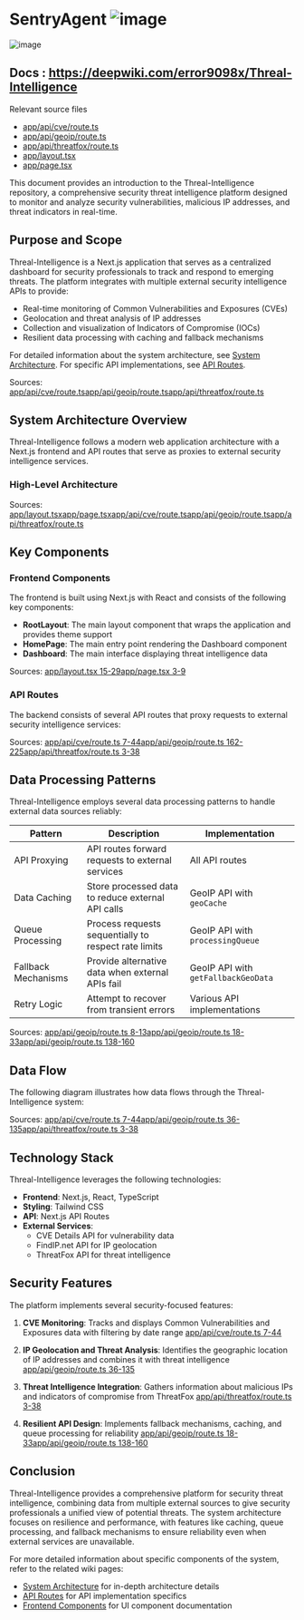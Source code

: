 # SentryAgent ![image](https://github.com/user-attachments/assets/f9d6aa7a-fa90-461d-ae5c-08237db51d52)

![image](https://github.com/user-attachments/assets/a9258fb0-0b94-4b80-bc3f-3daeeb8a96bf)

## Docs : https://deepwiki.com/error9098x/Threal-Intelligence

Relevant source files
*   [app/api/cve/route.ts](https://github.com/error9098x/Threal-Intelligence/blob/a3d71fc5/app/api/cve/route.ts)
*   [app/api/geoip/route.ts](https://github.com/error9098x/Threal-Intelligence/blob/a3d71fc5/app/api/geoip/route.ts)
*   [app/api/threatfox/route.ts](https://github.com/error9098x/Threal-Intelligence/blob/a3d71fc5/app/api/threatfox/route.ts)
*   [app/layout.tsx](https://github.com/error9098x/Threal-Intelligence/blob/a3d71fc5/app/layout.tsx)
*   [app/page.tsx](https://github.com/error9098x/Threal-Intelligence/blob/a3d71fc5/app/page.tsx)

This document provides an introduction to the Threal-Intelligence repository, a comprehensive security threat intelligence platform designed to monitor and analyze security vulnerabilities, malicious IP addresses, and threat indicators in real-time.

Purpose and Scope
-----------------

Threal-Intelligence is a Next.js application that serves as a centralized dashboard for security professionals to track and respond to emerging threats. The platform integrates with multiple external security intelligence APIs to provide:

*   Real-time monitoring of Common Vulnerabilities and Exposures (CVEs)
*   Geolocation and threat analysis of IP addresses
*   Collection and visualization of Indicators of Compromise (IOCs)
*   Resilient data processing with caching and fallback mechanisms

For detailed information about the system architecture, see [System Architecture](https://deepwiki.com/error9098x/Threal-Intelligence/2-system-architecture). For specific API implementations, see [API Routes](https://deepwiki.com/error9098x/Threal-Intelligence/3-api-routes).

Sources: [app/api/cve/route.ts](https://github.com/error9098x/Threal-Intelligence/blob/a3d71fc5/app/api/cve/route.ts)[app/api/geoip/route.ts](https://github.com/error9098x/Threal-Intelligence/blob/a3d71fc5/app/api/geoip/route.ts)[app/api/threatfox/route.ts](https://github.com/error9098x/Threal-Intelligence/blob/a3d71fc5/app/api/threatfox/route.ts)

System Architecture Overview
----------------------------

Threal-Intelligence follows a modern web application architecture with a Next.js frontend and API routes that serve as proxies to external security intelligence services.

### High-Level Architecture

Sources: [app/layout.tsx](https://github.com/error9098x/Threal-Intelligence/blob/a3d71fc5/app/layout.tsx)[app/page.tsx](https://github.com/error9098x/Threal-Intelligence/blob/a3d71fc5/app/page.tsx)[app/api/cve/route.ts](https://github.com/error9098x/Threal-Intelligence/blob/a3d71fc5/app/api/cve/route.ts)[app/api/geoip/route.ts](https://github.com/error9098x/Threal-Intelligence/blob/a3d71fc5/app/api/geoip/route.ts)[app/api/threatfox/route.ts](https://github.com/error9098x/Threal-Intelligence/blob/a3d71fc5/app/api/threatfox/route.ts)

Key Components
--------------

### Frontend Components

The frontend is built using Next.js with React and consists of the following key components:

*   **RootLayout**: The main layout component that wraps the application and provides theme support
*   **HomePage**: The main entry point rendering the Dashboard component
*   **Dashboard**: The main interface displaying threat intelligence data

Sources: [app/layout.tsx 15-29](https://github.com/error9098x/Threal-Intelligence/blob/a3d71fc5/app/layout.tsx#L15-L29)[app/page.tsx 3-9](https://github.com/error9098x/Threal-Intelligence/blob/a3d71fc5/app/page.tsx#L3-L9)

### API Routes

The backend consists of several API routes that proxy requests to external security intelligence services:

Sources: [app/api/cve/route.ts 7-44](https://github.com/error9098x/Threal-Intelligence/blob/a3d71fc5/app/api/cve/route.ts#L7-L44)[app/api/geoip/route.ts 162-225](https://github.com/error9098x/Threal-Intelligence/blob/a3d71fc5/app/api/geoip/route.ts#L162-L225)[app/api/threatfox/route.ts 3-38](https://github.com/error9098x/Threal-Intelligence/blob/a3d71fc5/app/api/threatfox/route.ts#L3-L38)

Data Processing Patterns
------------------------

Threal-Intelligence employs several data processing patterns to handle external data sources reliably:

| Pattern | Description | Implementation |
| --- | --- | --- |
| API Proxying | API routes forward requests to external services | All API routes |
| Data Caching | Store processed data to reduce external API calls | GeoIP API with `geoCache` |
| Queue Processing | Process requests sequentially to respect rate limits | GeoIP API with `processingQueue` |
| Fallback Mechanisms | Provide alternative data when external APIs fail | GeoIP API with `getFallbackGeoData` |
| Retry Logic | Attempt to recover from transient errors | Various API implementations |

Sources: [app/api/geoip/route.ts 8-13](https://github.com/error9098x/Threal-Intelligence/blob/a3d71fc5/app/api/geoip/route.ts#L8-L13)[app/api/geoip/route.ts 18-33](https://github.com/error9098x/Threal-Intelligence/blob/a3d71fc5/app/api/geoip/route.ts#L18-L33)[app/api/geoip/route.ts 138-160](https://github.com/error9098x/Threal-Intelligence/blob/a3d71fc5/app/api/geoip/route.ts#L138-L160)

Data Flow
---------

The following diagram illustrates how data flows through the Threal-Intelligence system:

Sources: [app/api/cve/route.ts 7-44](https://github.com/error9098x/Threal-Intelligence/blob/a3d71fc5/app/api/cve/route.ts#L7-L44)[app/api/geoip/route.ts 36-135](https://github.com/error9098x/Threal-Intelligence/blob/a3d71fc5/app/api/geoip/route.ts#L36-L135)[app/api/threatfox/route.ts 3-38](https://github.com/error9098x/Threal-Intelligence/blob/a3d71fc5/app/api/threatfox/route.ts#L3-L38)

Technology Stack
----------------

Threal-Intelligence leverages the following technologies:

*   **Frontend**: Next.js, React, TypeScript
*   **Styling**: Tailwind CSS
*   **API**: Next.js API Routes
*   **External Services**: 
    *   CVE Details API for vulnerability data
    *   FindIP.net API for IP geolocation
    *   ThreatFox API for threat intelligence

Security Features
-----------------

The platform implements several security-focused features:

1.   **CVE Monitoring**: Tracks and displays Common Vulnerabilities and Exposures data with filtering by date range [app/api/cve/route.ts 7-44](https://github.com/error9098x/Threal-Intelligence/blob/a3d71fc5/app/api/cve/route.ts#L7-L44)

2.   **IP Geolocation and Threat Analysis**: Identifies the geographic location of IP addresses and combines it with threat intelligence [app/api/geoip/route.ts 36-135](https://github.com/error9098x/Threal-Intelligence/blob/a3d71fc5/app/api/geoip/route.ts#L36-L135)

3.   **Threat Intelligence Integration**: Gathers information about malicious IPs and indicators of compromise from ThreatFox [app/api/threatfox/route.ts 3-38](https://github.com/error9098x/Threal-Intelligence/blob/a3d71fc5/app/api/threatfox/route.ts#L3-L38)

4.   **Resilient API Design**: Implements fallback mechanisms, caching, and queue processing for reliability [app/api/geoip/route.ts 18-33](https://github.com/error9098x/Threal-Intelligence/blob/a3d71fc5/app/api/geoip/route.ts#L18-L33)[app/api/geoip/route.ts 138-160](https://github.com/error9098x/Threal-Intelligence/blob/a3d71fc5/app/api/geoip/route.ts#L138-L160)

Conclusion
----------

Threal-Intelligence provides a comprehensive platform for security threat intelligence, combining data from multiple external sources to give security professionals a unified view of potential threats. The system architecture focuses on resilience and performance, with features like caching, queue processing, and fallback mechanisms to ensure reliability even when external services are unavailable.

For more detailed information about specific components of the system, refer to the related wiki pages:

*   [System Architecture](https://deepwiki.com/error9098x/Threal-Intelligence/2-system-architecture) for in-depth architecture details
*   [API Routes](https://deepwiki.com/error9098x/Threal-Intelligence/3-api-routes) for API implementation specifics
*   [Frontend Components](https://deepwiki.com/error9098x/Threal-Intelligence/4-frontend-components) for UI component documentation

